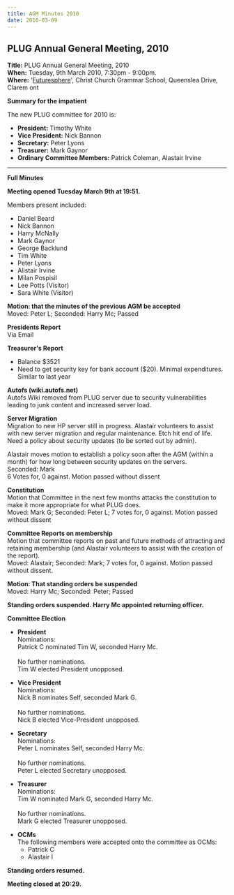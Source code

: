 ```yaml
---
title: AGM Minutes 2010
date: 2010-03-09
---
```


<h2>PLUG Annual General Meeting, 2010</h2>
<p>
<b>Title:</b> PLUG Annual General Meeting, 2010<br>
<b>When:</b> Tuesday, 9th March 2010, 7:30pm - 9:00pm. <br>
<b>Where:</b> '<a href="http://www.futuresphere.com.au">Futuresphere</a>', Christ Church Grammar School, Queenslea Drive, Clarem
ont<br>
</p>
<p><b>Summary for the impatient</b>
<p>The new PLUG committee for 2010 is:
<ul>
<li><b>President:</b> Timothy White
<li><b>Vice President:</b> Nick Bannon
<li><b>Secretary:</b> Peter Lyons
<li><b>Treasurer:</b> Mark Gaynor
<li><b>Ordinary Committee Members:</b> Patrick Coleman, Alastair Irvine
</ul>
<hr>
<b>Full Minutes</b><br>
<p><b>Meeting opened Tuesday March 9th at 19:51.</b>
<p>Members present included:
<ul>
<li>Daniel Beard
<li>Nick Bannon
<li>Harry McNally
<li>Mark Gaynor
<li>George Backlund
<li>Tim White
<li>Peter Lyons
<li>Alistair Irvine
<li>Milan Pospisil
<li>Lee Potts (Visitor)
<li>Sara White (Visitor)
</ul>
<p><b>Motion: that the minutes of the previous AGM be accepted</b><br>
Moved: Peter L; Seconded: Harry Mc; Passed
<p><b>Presidents Report</b><br>
Via Email
<p><b>Treasurer's Report</b>
<ul>
<li>Balance $3521
<li>Need to get security key for bank account ($20). Minimal expenditures. Similar to last year
</ul>
<p><b>Autofs (wiki.autofs.net)</b><br>
Autofs Wiki removed from PLUG server due to security vulnerabilities leading to junk content and increased server load.
<p><b>Server Migration</b><br>
Migration to new HP server still in progress.
Alastair volunteers to assist with new server migration and regular maintenance. Etch hit end of life. Need a policy about security updates (to be sorted out by admin).
<p>Alastair moves motion to establish a policy soon after the AGM (within a month) for how long between security updates on the servers.<br>
Seconded: Mark<br>
6 Votes for, 0 against. Motion passed without dissent
<p><b>Constitution</b><br>
Motion that Committee in the next few months attacks the constitution to make it more appropriate for what PLUG does.<br>
Moved: Mark G; Seconded: Peter L; 7 votes for, 0 against. Motion passed without dissent
<p><b>Committee Reports on membership</b><br>
Motion that committee reports on past and future methods of attracting and retaining membership (and Alastair volunteers to assist with the creation of the report).<br>
Moved: Alastair; Seconded: Mark; 7 votes for, 0 against. Motion passed without dissent.
<p><b>Motion: That standing orders be suspended</b><br>
Moved: Harry Mc; Seconded: Peter; Passed
<p><b>Standing orders suspended. Harry Mc appointed returning officer.</b>
<p><b>Committee Election</b>
<ul>
<li><p><b>President</b><br>
Nominations:<br>
Patrick C nominated Tim W, seconded Harry Mc.<br>
<br>
No further nominations.<br>
Tim W elected President unopposed.</p>
<li><p><b>Vice President</b><br>
Nominations:<br>
Nick B nominates Self, seconded Mark G.<br>
<br>
No further nominations.<br>
Nick B elected Vice-President unopposed.</p>
<li><p><b>Secretary</b><br>
Nominations:<br>
Peter L nominates Self, seconded Harry Mc.<br>
<br>
No further nominations.<br>
Peter L elected Secretary unopposed.</p>
<li><p><b>Treasurer</b><br>
Nominations:<br>
Tim W nominated Mark G, seconded Harry Mc.<br>
<br>
No further nominations.<BR>
Mark G elected Treasurer unopposed.</p>
<li><b>OCMs</b><br>
The following members were accepted onto the committee as OCMs:
<ul>
<li>Patrick C
<li>Alastair I
</ul>
</ul>
<p><b>Standing orders resumed.</b>
<p><b>Meeting closed at 20:29.</b>
